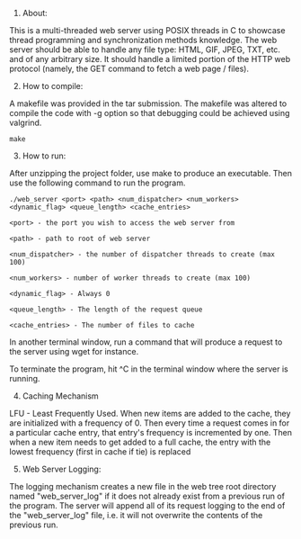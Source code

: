 1) About:

This is a multi-threaded web server using POSIX threads in C to showcase thread programming and synchronization methods knowledge. The web server should be able to handle any file type: HTML, GIF, JPEG, TXT, etc. and of any arbitrary size. It should handle a
limited portion of the HTTP web protocol (namely, the GET command to fetch a web page / files).

2) How to compile:

A makefile was provided in the tar submission. The makefile was altered to compile the code with -g option so that debugging could be achieved using valgrind. 
	
	make

3) How to run:

After unzipping the project folder, use make to produce an executable. Then use the following command to run the program.

	./web_server <port> <path> <num_dispatcher> <num_workers> <dynamic_flag> <queue_length> <cache_entries>

	<port> - the port you wish to access the web server from

	<path> - path to root of web server

	<num_dispatcher> - the number of dispatcher threads to create (max 100)

	<num_workers> - number of worker threads to create (max 100)	

	<dynamic_flag> - Always 0

	<queue_length> - The length of the request queue

	<cache_entries> - The number of files to cache

In another terminal window, run a command that will produce a request to the server using wget for instance. 

To terminate the program, hit ^C in the terminal window where the server is running.

4) Caching Mechanism

LFU - Least Frequently Used. When new items are added to the cache, they are initialized with a frequency of 0. Then every time a request comes in for a particular cache entry, that entry's frequency is incremented by one. Then when a new item needs to get added to a full cache, the entry with the lowest frequency (first in cache if tie) is replaced

5) Web Server Logging:

The logging mechanism creates a new file in the web tree root directory named "web\_server\_log" if it does not already exist from a previous run of the program. The server will append all of its request logging to the end of the "web\_server\_log" file, i.e. it will not overwrite the contents of the previous run. 
   



